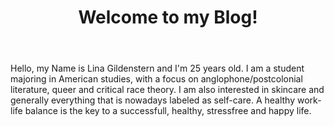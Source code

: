 ﻿---
layout:  post  
image: IMG_9600.jpg
tag: aboutme
title:  "Welcome to my Blog!" 
---
Hello, my Name is Lina Gildenstern and I'm 25 years old. I am a student majoring in American studies, with a focus on anglophone/postcolonial literature, queer and critical race theory. 
I am also interested in skincare and generally everything that is nowadays labeled as self-care. A healthy work-life balance is the key to a successfull, healthy, stressfree and happy life. 

